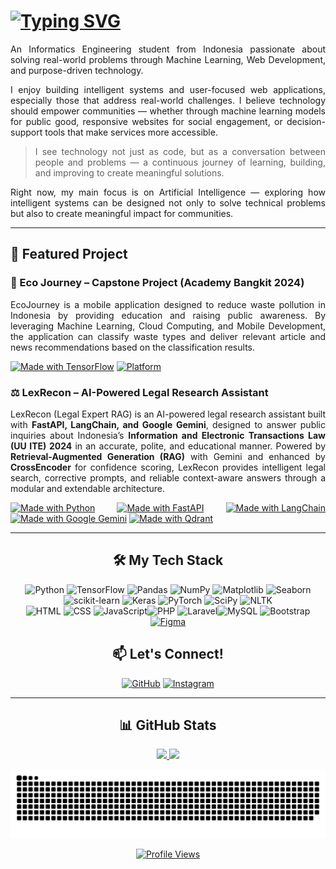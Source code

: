 <!-- Intro -->
<div align="justify">

# [![Typing SVG](https://readme-typing-svg.demolab.com?font=Fira+Code&weight=600&pause=1000&color=F7F6F1&width=435&lines=Hi+%F0%9F%91%8B%F0%9F%8F%BB%2C++I+am+Azhar)](https://git.io/typing-svg)

An Informatics Engineering student from Indonesia passionate about solving real-world problems through Machine Learning, Web Development, and purpose-driven technology.

I enjoy building intelligent systems and user-focused web applications, especially those that address real-world challenges. I believe technology should empower communities — whether through machine learning models for public good, responsive websites for social engagement, or decision-support tools that make services more accessible.

> I see technology not just as code, but as a conversation between people and problems — a continuous journey of learning, building, and improving to create meaningful solutions.

Right now, my main focus is on Artificial Intelligence — exploring how intelligent systems can be designed not only to solve technical problems but also to create meaningful impact for communities.

</div>

---

<!-- Social connections -->
<div align="justify">
  
## 🚀 Featured Project

### **🌱 Eco Journey** – Capstone Project (Academy Bangkit 2024) <!--(https://github.com/)-->
EcoJourney is a mobile application designed to reduce waste pollution in Indonesia by providing education and raising public awareness.
By leveraging Machine Learning, Cloud Computing, and Mobile Development, the application can classify waste types and deliver relevant article and news recommendations based on the classification results.

[![Made with TensorFlow](https://img.shields.io/badge/Made%20with-TensorFlow-orange?style=flat&logo=tensorflow)](https://www.tensorflow.org/)  [![Platform](https://img.shields.io/badge/Platform-Android-blue?style=flat&logo=android)](https://developer.android.com/studio?hl=id)


### ⚖️ LexRecon – AI-Powered Legal Research Assistant  
LexRecon (Legal Expert RAG) is an AI-powered legal research assistant built with **FastAPI, LangChain, and Google Gemini**, designed to answer public inquiries about Indonesia’s **Information and Electronic Transactions Law (UU ITE) 2024** in an accurate, polite, and educational manner. Powered by **Retrieval-Augmented Generation (RAG)** with Gemini and enhanced by **CrossEncoder** for confidence scoring, LexRecon provides intelligent legal search, corrective prompts, and reliable context-aware answers through a modular and extendable architecture.  

[![Made with Python](https://img.shields.io/badge/Made%20with-Python-blue?style=flat&logo=python)](https://www.python.org/) 
[![Made with FastAPI](https://img.shields.io/badge/FastAPI-009688?style=flat&logo=fastapi&logoColor=white)](https://fastapi.tiangolo.com/) 
[![Made with LangChain](https://img.shields.io/badge/LangChain-ff69b4?style=flat)](https://www.langchain.com/) 
[![Made with Google Gemini](https://img.shields.io/badge/Google%20Gemini-ffffff?style=flat&logo=google)](https://developers.generativeai.google/)
[![Made with Qdrant](https://img.shields.io/badge/Qdrant-7f00ff?style=flat)](https://qdrant.tech/)

</div>

---

<!-- Tech Stack -->
<div align="center">
  
## 🛠 My Tech Stack

![Python](https://img.shields.io/badge/Python-%233776AB?style=for-the-badge&logo=python&logoColor=white) 
![TensorFlow](https://img.shields.io/badge/TensorFlow-%23FF6F00?style=for-the-badge&logo=tensorflow&logoColor=white) 
![Pandas](https://img.shields.io/badge/Pandas-%23150458?style=for-the-badge&logo=pandas&logoColor=white) 
![NumPy](https://img.shields.io/badge/NumPy-%23013243?style=for-the-badge&logo=numpy&logoColor=white)
![Matplotlib](https://img.shields.io/badge/Matplotlib-%233B5280?style=for-the-badge&logo=plotly&logoColor=white)  ![Seaborn](https://img.shields.io/badge/Seaborn-%231D3557?style=for-the-badge&logo=plotly&logoColor=white)  ![scikit-learn](https://img.shields.io/badge/scikit--learn-%23F7931E?style=for-the-badge&logo=scikitlearn&logoColor=white)  ![Keras](https://img.shields.io/badge/Keras-%23D00000?style=for-the-badge&logo=keras&logoColor=white)  ![PyTorch](https://img.shields.io/badge/PyTorch-%23EE4C2C?style=for-the-badge&logo=pytorch&logoColor=white)  ![SciPy](https://img.shields.io/badge/SciPy-%230C55A5?style=for-the-badge&logo=scipy&logoColor=white)  ![NLTK](https://img.shields.io/badge/NLTK-%23222222?style=for-the-badge&logo=nltk&logoColor=white)  
![HTML](https://img.shields.io/badge/HTML-%23E34F26?style=for-the-badge&logo=html5&logoColor=white) ![CSS](https://img.shields.io/badge/CSS-%231572B6?style=for-the-badge&logo=css3&logoColor=white) ![JavaScript](https://img.shields.io/badge/javascript-%23F7DF1E?style=for-the-badge&logo=JavaScript&logoColor=black)![PHP](https://img.shields.io/badge/PHP-%23777BB4?style=for-the-badge&logo=php&logoColor=white)  ![Laravel](https://img.shields.io/badge/Laravel-%23FF2D20?style=for-the-badge&logo=laravel&logoColor=white)![MySQL](https://img.shields.io/badge/MySQL-%234479A1?style=for-the-badge&logo=mysql&logoColor=white)  ![Bootstrap](https://img.shields.io/badge/Bootstrap-%237952B3?style=for-the-badge&logo=bootstrap&logoColor=white)  [![Figma](https://img.shields.io/badge/Figma-1E2A3A?style=for-the-badge&logo=figma&logoColor=white)](https://www.figma.com/@kkyufkrz)

<!-- Lets Connect -->  
## 📫 Let's Connect!

<!--[<img alt="LinkedIn" src="https://img.shields.io/badge/LinkedIn-%230A66C2.svg?&style=for-the-badge&logo=LinkedIn&logoColor=white" />]-->

[<img alt="GitHub" src="https://img.shields.io/badge/GitHub-%23121011?style=for-the-badge&logo=github&logoColor=white" />](https://github.com/kkyufkrz)
[<img alt="Instagram" src="https://img.shields.io/badge/Instagram-%23E4405F?style=for-the-badge&logo=instagram&logoColor=white" />](https://www.instagram.com/kkyufkrz)

</div>

---

<!-- Github Stats -->
<div align="center">

## 📊 GitHub Stats

<p align="center">
<a href="https://github.com/kkyufkrz">
<img height="180em" src="https://github-readme-streak-stats.herokuapp.com/?user=kkyufkrz&theme=dark&hide_border=false"/>
<img height="180em" src="https://github-readme-stats.vercel.app/api/top-langs/?username=kkyufkrz&theme=dark&show_icons=true&hide_border=false&layout=compact"/>
</p>

![snake gif](https://github.com/kkyufkrz/kkyufkrz/blob/output/github-snake-dark.svg)

![Profile Views](https://komarev.com/ghpvc/?username=kkyufkrz&style=flat-square&color=blue)

</div>

